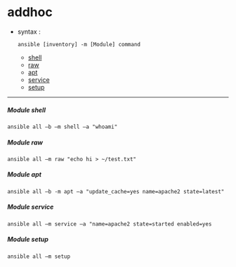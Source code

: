 
# addhoc
- syntax :
  ```
  ansible [inventory] -m [Module] command
  ```
   * [shell](####rd)
   * [raw]()
   * [apt]()
   * [service]()
   * [setup]()


----------------------------------------------------------------
##### Module shell
```
ansible all –b –m shell –a "whoami"
```
##### Module raw
```
ansible all –m raw "echo hi > ~/test.txt" 
```
##### Module apt
```
ansible all –b -m apt –a "update_cache=yes name=apache2 state=latest"  
```
##### Module service
```
ansible all –m service –a "name=apache2 state=started enabled=yes
```
##### Module setup
```
ansible all –m setup
```


